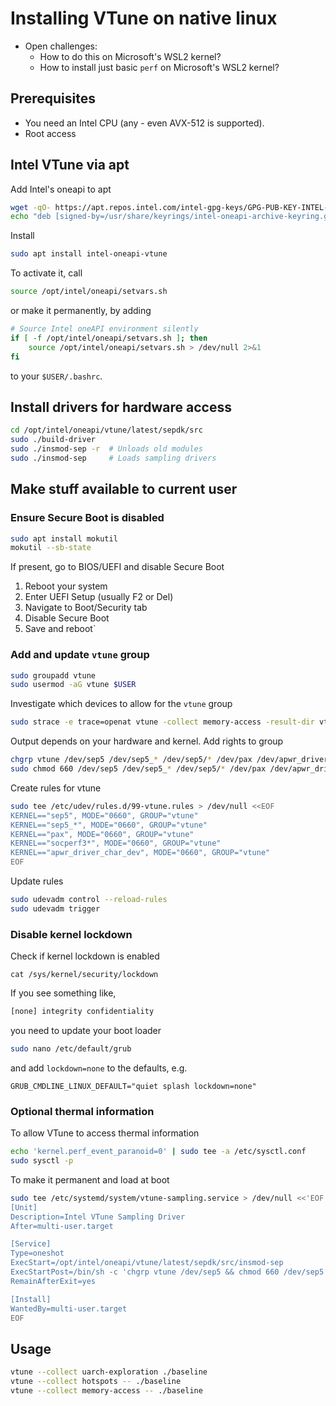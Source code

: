 # Installing VTune on native linux

- Open challenges:
  - How to do this on  Microsoft's WSL2 kernel?
  - How to install just basic `perf` on Microsoft's WSL2 kernel?

## Prerequisites

 - You need an Intel CPU (any - even AVX-512 is supported).
 - Root access
 
## Intel VTune via apt

Add Intel's oneapi to apt
```bash
wget -qO- https://apt.repos.intel.com/intel-gpg-keys/GPG-PUB-KEY-INTEL-SW-PRODUCTS.PUB | sudo gpg --dearmor -o /usr/share/keyrings/intel-oneapi-archive-keyring.gpg
echo "deb [signed-by=/usr/share/keyrings/intel-oneapi-archive-keyring.gpg] https://apt.repos.intel.com/oneapi all main" | sudo tee /etc/apt/sources.list.d/intel-oneapi.list
```
Install
```bash
sudo apt install intel-oneapi-vtune
```

To activate it, call
```bash
source /opt/intel/oneapi/setvars.sh
```
or make it permanently, by adding
```bash
# Source Intel oneAPI environment silently
if [ -f /opt/intel/oneapi/setvars.sh ]; then
    source /opt/intel/oneapi/setvars.sh > /dev/null 2>&1
fi
```
to your `$USER/.bashrc`.

## Install drivers for hardware access
```bash
cd /opt/intel/oneapi/vtune/latest/sepdk/src
sudo ./build-driver
sudo ./insmod-sep -r  # Unloads old modules
sudo ./insmod-sep     # Loads sampling drivers
```
## Make stuff available to current user

### Ensure Secure Boot is disabled
```bash
sudo apt install mokutil
mokutil --sb-state
```
If present, go to BIOS/UEFI and disable Secure Boot
1. Reboot your system
2. Enter UEFI Setup (usually F2 or Del)
3. Navigate to Boot/Security tab
4. Disable Secure Boot
5. Save and reboot`

### Add and update `vtune` group

```bash
sudo groupadd vtune
sudo usermod -aG vtune $USER
```
Investigate which devices to allow for the `vtune` group
```bash
sudo strace -e trace=openat vtune -collect memory-access -result-dir vtune_data ./baseline 2>&1 | grep /dev/
```
Output depends on your hardware and kernel. Add rights to group
```bash
chgrp vtune /dev/sep5 /dev/sep5_* /dev/sep5/* /dev/pax /dev/apwr_driver_char_dev /dev/socperf3/c
sudo chmod 660 /dev/sep5 /dev/sep5_* /dev/sep5/* /dev/pax /dev/apwr_driver_char_dev /dev/socperf3/c
```
Create rules for vtune
```bash
sudo tee /etc/udev/rules.d/99-vtune.rules > /dev/null <<EOF
KERNEL=="sep5", MODE="0660", GROUP="vtune"
KERNEL=="sep5_*", MODE="0660", GROUP="vtune"
KERNEL=="pax", MODE="0660", GROUP="vtune"
KERNEL=="socperf3*", MODE="0660", GROUP="vtune"
KERNEL=="apwr_driver_char_dev", MODE="0660", GROUP="vtune"
EOF
```
Update rules
```bash
sudo udevadm control --reload-rules
sudo udevadm trigger
```

### Disable kernel lockdown
Check if kernel lockdown is enabled
```
cat /sys/kernel/security/lockdown
```
If you see something like,
```bash
[none] integrity confidentiality
```
you need to update your boot loader
```bash
sudo nano /etc/default/grub
```
and add `lockdown=none` to the defaults, e.g.
```
GRUB_CMDLINE_LINUX_DEFAULT="quiet splash lockdown=none"
```

### Optional thermal information
To allow VTune to access thermal information
```bash
echo 'kernel.perf_event_paranoid=0' | sudo tee -a /etc/sysctl.conf
sudo sysctl -p
```
To make it permanent and load at boot
```bash
sudo tee /etc/systemd/system/vtune-sampling.service > /dev/null <<'EOF'
[Unit]
Description=Intel VTune Sampling Driver
After=multi-user.target

[Service]
Type=oneshot
ExecStart=/opt/intel/oneapi/vtune/latest/sepdk/src/insmod-sep
ExecStartPost=/bin/sh -c 'chgrp vtune /dev/sep5 && chmod 660 /dev/sep5'
RemainAfterExit=yes

[Install]
WantedBy=multi-user.target
EOF
```

## Usage

```bash
vtune --collect uarch-exploration ./baseline
vtune --collect hotspots -- ./baseline
vtune --collect memory-access -- ./baseline
```

